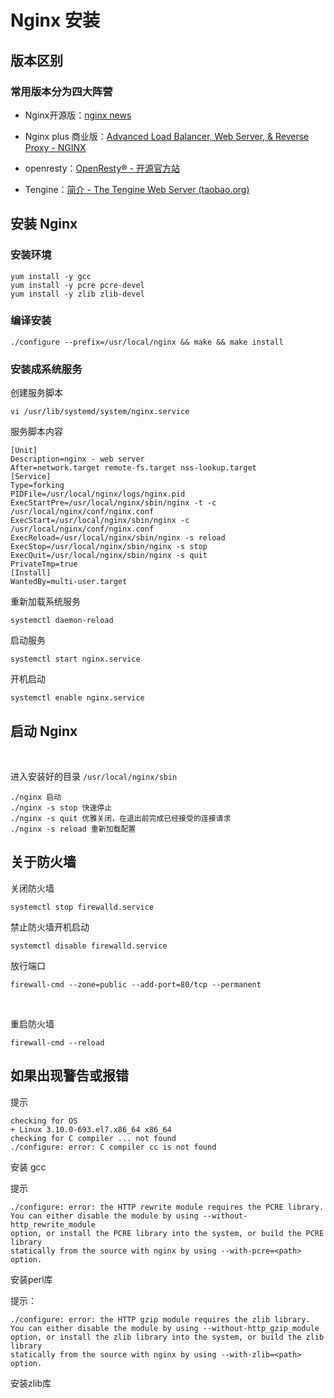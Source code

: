 # Nginx 安装

## 版本区别

### 常用版本分为四大阵营

* Nginx开源版：[nginx news](http://nginx.org/)

* Nginx plus 商业版：[Advanced Load Balancer, Web Server, &amp; Reverse Proxy - NGINX](https://www.nginx.com/)

* openresty：[OpenResty® - 开源官方站](http://openresty.org/cn/)

* Tengine：[简介 - The Tengine Web Server (taobao.org)](http://tengine.taobao.org/)

## 安装 Nginx

### 安装环境

```shell
yum install -y gcc
yum install -y pcre pcre-devel
yum install -y zlib zlib-devel
```

### 编译安装

```shell
./configure --prefix=/usr/local/nginx && make && make install
```

### 安装成系统服务

创建服务脚本

```shell
vi /usr/lib/systemd/system/nginx.service
```

服务脚本内容

```shell
[Unit]
Description=nginx - web server
After=network.target remote-fs.target nss-lookup.target
[Service]
Type=forking
PIDFile=/usr/local/nginx/logs/nginx.pid
ExecStartPre=/usr/local/nginx/sbin/nginx -t -c /usr/local/nginx/conf/nginx.conf
ExecStart=/usr/local/nginx/sbin/nginx -c /usr/local/nginx/conf/nginx.conf
ExecReload=/usr/local/nginx/sbin/nginx -s reload
ExecStop=/usr/local/nginx/sbin/nginx -s stop
ExecQuit=/usr/local/nginx/sbin/nginx -s quit
PrivateTmp=true
[Install]
WantedBy=multi-user.target
```

重新加载系统服务

```shell
systemctl daemon-reload
```

启动服务

```shell
systemctl start nginx.service
```

开机启动

```shell
systemctl enable nginx.service
```

## 启动 Nginx

‍

进入安装好的目录 `/usr/local/nginx/sbin`​

```shell
./nginx 启动
./nginx -s stop 快速停止
./nginx -s quit 优雅关闭，在退出前完成已经接受的连接请求
./nginx -s reload 重新加载配置
```

## 关于防火墙

关闭防火墙

```shell
systemctl stop firewalld.service
```

禁止防火墙开机启动

```shell
systemctl disable firewalld.service
```

放行端口

```shell
firewall-cmd --zone=public --add-port=80/tcp --permanent
```

‍

重启防火墙

```shell
firewall-cmd --reload
```

## 如果出现警告或报错

提示

```shell
checking for OS
+ Linux 3.10.0-693.el7.x86_64 x86_64
checking for C compiler ... not found
./configure: error: C compiler cc is not found
```

安装 gcc

提示

```shell
./configure: error: the HTTP rewrite module requires the PCRE library.
You can either disable the module by using --without-http_rewrite_module
option, or install the PCRE library into the system, or build the PCRE library
statically from the source with nginx by using --with-pcre=<path> option.
```

安装perl库

提示：

```shell
./configure: error: the HTTP gzip module requires the zlib library.
You can either disable the module by using --without-http_gzip_module
option, or install the zlib library into the system, or build the zlib library
statically from the source with nginx by using --with-zlib=<path> option.
```

安装zlib库

‍
